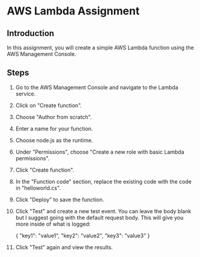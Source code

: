# AWS Lambda Assignment 

## Introduction

In this assignment, you will create a simple AWS Lambda function using the AWS Management Console.

## Steps

1. Go to the AWS Management Console and navigate to the Lambda service.
2. Click on "Create function".
3. Choose "Author from scratch".
4. Enter a name for your function.
5. Choose node.js as the runtime.
6. Under "Permissions", choose "Create a new role with basic Lambda permissions".
7. Click "Create function".
8. In the "Function code" section, replace the existing code with the code in "helloworld.cs".
9. Click "Deploy" to save the function.
10. Click "Test" and create a new test event. You can leave the body blank but I suggest going with the default request body. This will give you more inside of what is logged:

    {
        "key1": "value1",
        "key2": "value2",
        "key3": "value3"
    }

11. Click "Test" again and view the results.